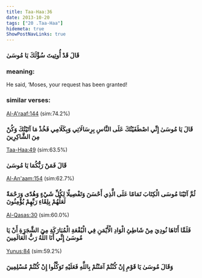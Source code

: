 ```yaml
---
title: Taa-Haa:36
date: 2013-10-20
tags: ["20 .Taa-Haa"]
hidemeta: true 
ShowPostNavLinks: true 
---
```

### قَالَ قَدْ أُوتِيتَ سُؤْلَكَ يَا مُوسَىٰ
### meaning: 
He said, ‘Moses, your request has been granted!
### similar verses: 

[Al-A'raaf:144](/7/144) (sim:74.2%)

### قَالَ يَا مُوسَىٰ إِنِّي اصْطَفَيْتُكَ عَلَى النَّاسِ بِرِسَالَاتِي وَبِكَلَامِي فَخُذْ مَا آتَيْتُكَ وَكُنْ مِنَ الشَّاكِرِينَ

[Taa-Haa:49](/20/49) (sim:63.5%)

### قَالَ فَمَنْ رَبُّكُمَا يَا مُوسَىٰ

[Al-An'aam:154](/6/154) (sim:62.7%)

### ثُمَّ آتَيْنَا مُوسَى الْكِتَابَ تَمَامًا عَلَى الَّذِي أَحْسَنَ وَتَفْصِيلًا لِكُلِّ شَيْءٍ وَهُدًى وَرَحْمَةً لَعَلَّهُمْ بِلِقَاءِ رَبِّهِمْ يُؤْمِنُونَ

[Al-Qasas:30](/28/30) (sim:60.0%)

### فَلَمَّا أَتَاهَا نُودِيَ مِنْ شَاطِئِ الْوَادِ الْأَيْمَنِ فِي الْبُقْعَةِ الْمُبَارَكَةِ مِنَ الشَّجَرَةِ أَنْ يَا مُوسَىٰ إِنِّي أَنَا اللَّهُ رَبُّ الْعَالَمِينَ

[Yunus:84](/10/84) (sim:59.2%)

### وَقَالَ مُوسَىٰ يَا قَوْمِ إِنْ كُنْتُمْ آمَنْتُمْ بِاللَّهِ فَعَلَيْهِ تَوَكَّلُوا إِنْ كُنْتُمْ مُسْلِمِينَ

